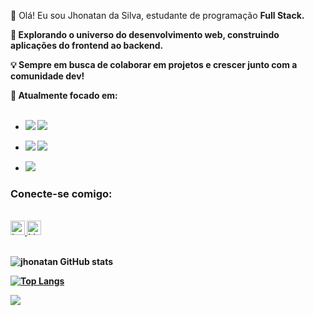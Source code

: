 👋 Olá! Eu sou Jhonatan da Silva, estudante de programação <b>Full Stack.<b>

🚀 Explorando o universo do desenvolvimento web, construindo aplicações do frontend ao backend.

💡 Sempre em busca de colaborar em projetos e crescer junto com a comunidade dev!

🌱 Atualmente focado em:
<br>
<br>
* <img src="https://img.shields.io/badge/HTML-239120?style=for-the-badge&logo=html5&logoColor=white)"/> <img src="https://img.shields.io/badge/HTML5-E34F26?style=for-the-badge&logo=html5&logoColor=white"/>

* <img src="https://img.shields.io/badge/CSS-239120?&style=for-the-badge&logo=css3&logoColor=white"/> <img src="https://img.shields.io/badge/CSS3-1572B6?style=for-the-badge&logo=css3&logoColor=white"/>

* <img src="https://img.shields.io/badge/JavaScript-F7DF1E?style=for-the-badge&logo=javascript&logoColor=black"/>

### Conecte-se comigo:
<br>
<a href="https://www.instagram.com/jhonatan_s_ilva"/> 
<img alt=" icone_do_instagram" width="23px" src="https://e7.pngegg.com/pngimages/640/645/png-clipart-instagram-icon-computer-icons-instagram-logo-area-thumbnail.png"/>
</a>
<a href="https://www.linkedin.com/in/jhonatan-da-silva-07220331a/"/>
<img alt="LinkedIn" width="23px" src="https://w7.pngwing.com/pngs/402/997/png-transparent-linkedin-logo-computer-icons-facebook-user-profile-facebook-blue-angle-text-thumbnail.png"
/> </a>

<br>
<br>

![jhonatan GitHub stats](https://github-readme-stats.vercel.app/api?username=jhonatan583&show_icons=true&theme=radical)

[![Top Langs](https://github-readme-stats.vercel.app/api/top-langs/?username=jhonatan583)](https://github.com/anuraghazra/github-readme-stats)

![](https://komarev.com/ghpvc/?username=jhonatan583)
